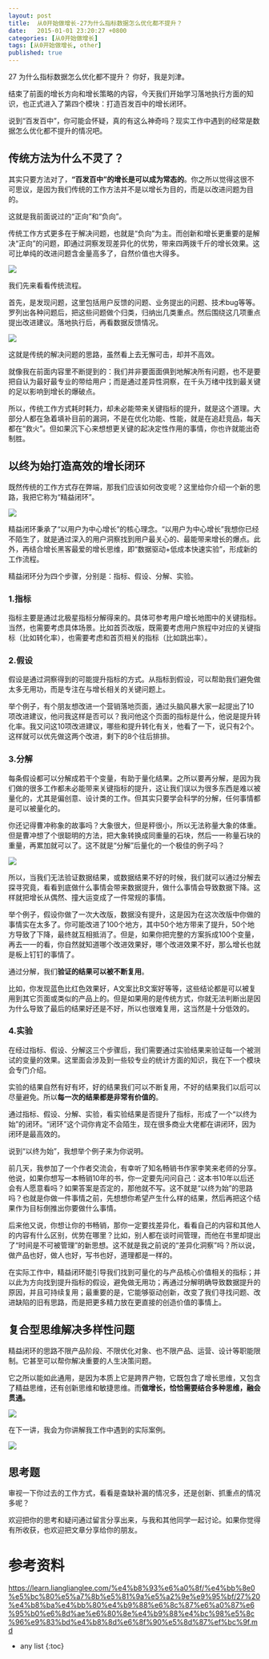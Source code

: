 ```yaml
---
layout: post
title:  从0开始做增长-27为什么指标数据怎么优化都不提升？
date:   2015-01-01 23:20:27 +0800
categories: [从0开始做增长]
tags: [从0开始做增长, other]
published: true
---
```




27 为什么指标数据怎么优化都不提升？
你好，我是刘津。

结束了前面的增长方向和增长策略的内容，今天我们开始学习落地执行方面的知识，也正式进入了第四个模块：打造百发百中的增长闭环。

说到“百发百中”，你可能会怀疑，真的有这么神奇吗？现实工作中遇到的经常是数据怎么优化都不提升的情况吧。

## 传统方法为什么不灵了？

其实只要方法对了，**“百发百中”的增长是可以成为常态的**。你之所以觉得这很不可思议，是因为我们传统的工作方法并不是以增长为目的，而是以改进问题为目的。

这就是我前面说过的“正向”和“负向”。

传统工作方式更多在于解决问题，也就是“负向”为主。而创新和增长更重要的是解决“正向”的问题，即通过洞察发现差异化的优势，带来四两拨千斤的增长效果。这可比单纯的改进问题含金量高多了，自然价值也大得多。

![](https://learn.lianglianglee.com/%e4%b8%93%e6%a0%8f/%e4%bb%8e0%e5%bc%80%e5%a7%8b%e5%81%9a%e5%a2%9e%e9%95%bf/assets/0c1d1b1fda93459c83c6327a78de051b.jpg)

我们先来看看传统流程。

首先，是发现问题，这里包括用户反馈的问题、业务提出的问题、技术bug等等。罗列出各种问题后，把这些问题做个归类，归纳出几类重点。然后围绕这几项重点提出改进建议。落地执行后，再看数据反馈情况。

![](https://learn.lianglianglee.com/%e4%b8%93%e6%a0%8f/%e4%bb%8e0%e5%bc%80%e5%a7%8b%e5%81%9a%e5%a2%9e%e9%95%bf/assets/c2505f43a78e4c979da682875ce1138b.jpg)

这就是传统的解决问题的思路，虽然看上去无懈可击，却并不高效。

就像我在前面内容里不断提到的：我们并非要面面俱到地解决所有问题，也不是要把自认为最好最专业的带给用户；而是通过差异性洞察，在千头万绪中找到最关键的足以影响到增长的爆破点。

所以，传统工作方式耗时耗力，却未必能带来关键指标的提升，就是这个道理。大部分人都在急着填补目前的漏洞，不是在优化功能、性能，就是在追赶竞品，每天都在“救火”。但如果沉下心来想想更关键的起决定性作用的事情，你也许就能出奇制胜。

## 以终为始打造高效的增长闭环

既然传统的工作方式存在弊端，那我们应该如何改变呢？这里给你介绍一个新的思路，我把它称为“精益闭环”。

![](https://learn.lianglianglee.com/%e4%b8%93%e6%a0%8f/%e4%bb%8e0%e5%bc%80%e5%a7%8b%e5%81%9a%e5%a2%9e%e9%95%bf/assets/54270c49b06c4e178c8a2401da7a8319.jpg)

精益闭环秉承了“以用户为中心增长”的核心理念。“以用户为中心增长”我想你已经不陌生了，就是通过深入的用户洞察找到用户最关心的、最能带来增长的爆点。此外，再结合增长黑客最爱的增长思维，即“数据驱动+低成本快速实验”，形成新的工作流程。

精益闭环分为四个步骤，分别是：指标、假设、分解、实验。

### 1.指标

指标主要是通过北极星指标分解得来的。具体可参考用户增长地图中的关键指标。当然，也需要考虑具体场景。比如首页改版，既需要考虑用户旅程中对应的关键指标（比如转化率），也需要考虑和首页相关的指标（比如跳出率）。

### 2.假设

假设是通过洞察得到的可能提升指标的方式。从指标到假设，可以帮助我们避免做太多无用功，而是专注在与增长相关的关键问题上。

举个例子，有个朋友想改进一个营销落地页面，通过头脑风暴大家一起提出了10项改进建议，他问我这样是否可以？我问他这个页面的指标是什么，他说是提升转化率。我又问这10项改进建议，哪些和提升转化有关，他看了一下，说只有2个。这样就可以优先做这两个改进，剩下的8个往后排排。

### 3.分解

每条假设都可以分解成若干个变量，有助于量化结果。之所以要再分解，是因为我们做的很多工作都未必能带来关键指标的提升，这让我们误以为很多东西是难以被量化的，尤其是偏创意、设计类的工作。但其实只要学会科学的分解，任何事情都是可以被量化的。

你还记得曹冲称象的故事吗？大象很大，但是秤很小，所以无法称量大象的体重。但是曹冲想了个很聪明的方法，把大象转换成同重量的石块，然后一一称量石块的重量，再累加就可以了。这不就是“分解”后量化的一个极佳的例子吗？

![](https://learn.lianglianglee.com/%e4%b8%93%e6%a0%8f/%e4%bb%8e0%e5%bc%80%e5%a7%8b%e5%81%9a%e5%a2%9e%e9%95%bf/assets/a159a33bd20f43bc9e05ab025da2e9c7.jpg)

所以，当我们无法验证数据结果，或数据结果不好的时候，我们就可以通过分解去探寻究竟，看看到底做什么事情会带来数据提升，做什么事情会导致数据下降。这样就把增长从偶然、撞大运变成了一件常规的事情。

举个例子，假设你做了一次大改版，数据没有提升，这是因为在这次改版中你做的事情实在太多了。你可能改进了100个地方，其中50个地方带来了提升，50个地方导致了下降，最终就互相抵消了。但是，如果你把完整的方案拆成100个变量，再去一一的看，你自然就知道哪个改进效果好，哪个改进效果不好，那么增长也就是板上钉钉的事情了。

通过分解，我们**验证的结果可以被不断复用**。

比如，你发现蓝色比红色效果好，A文案比B文案好等等，这些结论都是可以被复用到其它页面或类似的产品上的。但是如果用的是传统方式，你就无法判断出是因为什么导致了最后的结果好还是不好，所以也很难复用，这当然是十分低效的。

### 4.实验

在经过指标、假设、分解这三个步骤后，我们需要通过实验结果来验证每一个被测试的变量的效果。这里面会涉及到一些较专业的统计方面的知识，我在下一个模块会专门介绍。

实验的结果自然有好有坏，好的结果我们可以不断复用，不好的结果我们以后可以尽量避免。所以**每一次的结果都是非常有价值的**。

通过指标、假设、分解、实验，看实验结果是否提升了指标，形成了一个“以终为始”的闭环。“闭环”这个词你肯定不会陌生，现在很多商业大佬都在讲闭环，因为闭环是最高效的。

说到“以终为始”，我想举个例子来为你说明。

前几天，我参加了一个作者交流会，有幸听了知名畅销书作家李笑来老师的分享。他说，如果你想写一本畅销10年的书，你一定要先问问自己：这本书10年以后还会有人愿意看吗？如果答案是否定的，那他就不写。这不就是“以终为始”的思路吗？也就是你做一件事情之前，先想想你希望产生什么样的结果，然后再把这个结果作为目标倒推出你要做什么事情。

后来他又说，你想让你的书畅销，那你一定要找差异化，看看自己的内容和其他人的内容有什么区别，优势在哪里？比如，别人都在谈时间管理，而他在书里却提出了“时间是不可被管理”的新思想。这不就是我之前说的“差异化洞察”吗？所以说，做产品也好，做人也好，写书也好，道理都是一样的。

在实际工作中，精益闭环能引导我们找到可量化的与产品核心价值相关的指标；并以此为方向找到提升指标的假设，避免做无用功；再通过分解明确导致数据提升的原因，并且可持续复用；最重要的是，它能够驱动创新，改变了我们寻找问题、改进缺陷的旧有思路，而是把更多精力放在更直接的创造价值的事情上。

## 复合型思维解决多样性问题

精益闭环的思路不限产品阶段、不限优化对象、也不限产品、运营、设计等职能限制。它甚至可以帮你解决重要的人生决策问题。

它之所以能如此通用，是因为本质上它是跨界产物，它既包含了增长思维，又包含了精益思维，还有创新思维和敏捷思维。而**做增长，恰恰需要结合多种思维，融会贯通。**

![](https://learn.lianglianglee.com/%e4%b8%93%e6%a0%8f/%e4%bb%8e0%e5%bc%80%e5%a7%8b%e5%81%9a%e5%a2%9e%e9%95%bf/assets/0074c128badc4644a35891829a7e3079.jpg)

在下一讲，我会为你讲解我工作中遇到的实际案例。

![](https://learn.lianglianglee.com/%e4%b8%93%e6%a0%8f/%e4%bb%8e0%e5%bc%80%e5%a7%8b%e5%81%9a%e5%a2%9e%e9%95%bf/assets/b45e4dcd59194d1db737d76bb8cf44bf.jpg)

## 思考题

审视一下你过去的工作方式，看看是查缺补漏的情况多，还是创新、抓重点的情况多呢？

欢迎把你的思考和疑问通过留言分享出来，与我和其他同学一起讨论。如果你觉得有所收获，也欢迎把文章分享给你的朋友。




# 参考资料

https://learn.lianglianglee.com/%e4%b8%93%e6%a0%8f/%e4%bb%8e0%e5%bc%80%e5%a7%8b%e5%81%9a%e5%a2%9e%e9%95%bf/27%20%e4%b8%ba%e4%bb%80%e4%b9%88%e6%8c%87%e6%a0%87%e6%95%b0%e6%8d%ae%e6%80%8e%e4%b9%88%e4%bc%98%e5%8c%96%e9%83%bd%e4%b8%8d%e6%8f%90%e5%8d%87%ef%bc%9f.md

* any list
{:toc}
